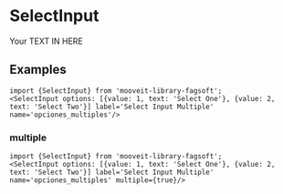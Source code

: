 # SelectInput
<p>
Your TEXT IN HERE
</p>

## Examples
    import {SelectInput} from 'mooveit-library-fagsoft';
    <SelectInput options: [{value: 1, text: 'Select One'}, {value: 2, text: 'Select Two'}] label='Select Input Multiple' name='opciones_multiples'/>
<SelectInput label='Select Input ' name='opciones' />

### multiple
    import {SelectInput} from 'mooveit-library-fagsoft';
    <SelectInput options: [{value: 1, text: 'Select One'}, {value: 2, text: 'Select Two'}] label='Select Input Multiple' name='opciones_multiples' multiple={true}/>
<SelectInput label='Select Input Multiple ' name='opciones_multiples' multiple={true} />